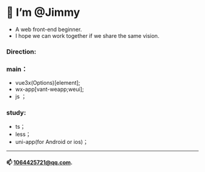 # 👋  I’m @Jimmy
* A web front-end beginner.
* I hope we can work together if we share the same vision.

### Direction:
### main：
* vue3x(Options)[element];
* wx-app[vant-weapp;weui];
* js ；
### study: 
* ts；
* less；
* uni-app(for Android or ios)；

---
#### 📫 1064425721@qq.com.

